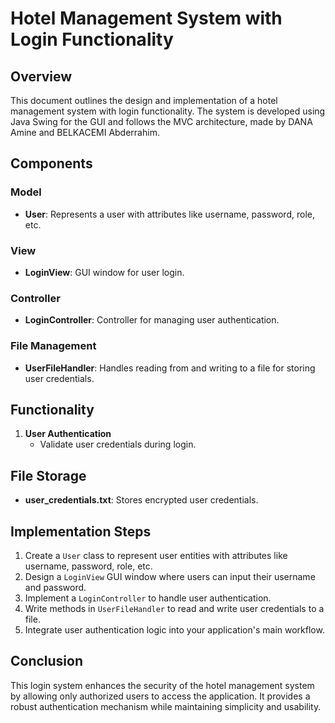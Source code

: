 # Hotel Management System with Login Functionality

## Overview

This document outlines the design and implementation of a hotel management system with login functionality. The system is developed using Java Swing for the GUI and follows the MVC architecture, made by DANA Amine and BELKACEMI Abderrahim.

## Components

### Model

- **User**: Represents a user with attributes like username, password, role, etc.

### View

- **LoginView**: GUI window for user login.

### Controller

- **LoginController**: Controller for managing user authentication.

### File Management

- **UserFileHandler**: Handles reading from and writing to a file for storing user credentials.

## Functionality

1. **User Authentication**
   - Validate user credentials during login.

## File Storage

- **user_credentials.txt**: Stores encrypted user credentials.

## Implementation Steps

1. Create a `User` class to represent user entities with attributes like username, password, role, etc.
2. Design a `LoginView` GUI window where users can input their username and password.
3. Implement a `LoginController` to handle user authentication.
4. Write methods in `UserFileHandler` to read and write user credentials to a file.
5. Integrate user authentication logic into your application's main workflow.

## Conclusion

This login system enhances the security of the hotel management system by allowing only authorized users to access the application. It provides a robust authentication mechanism while maintaining simplicity and usability.
